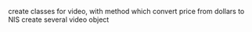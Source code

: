 create classes for video, with method which convert price from dollars to NIS
create several video object
